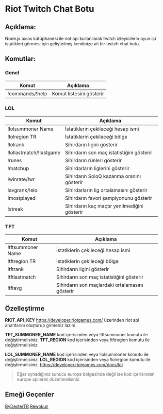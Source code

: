 # Riot Twitch Chat Botu

## Açıklama:
Node.js axios kütüphanesi ile riot api kullanılarak twitch izleyicilerin oyun içi istatikleri görmesi için geliştirilmiş kendinize ait bir twitch chat botu.

## Komutlar:

### Genel
|Komut|Açıklama|
|-|-|
|!commands/!help|Komut listesini gösterir

### LOL
|Komut|Açıklama|
|-|-|
|!lolsummoner Name|İstatiklerin çekileceği hesap ismi
|!lolregion TR|İstatiklerin çekileceği bölge
|!lolrank|Sihirdarın ligini gösterir
|!lollastmatch/!lastgame|Sihirdarın son maç istatistiğini gösterir
|!runes|Sihirdarın rünleri gösterir
|!matchup|Sihirdarların liglerini gösterir
|!winrate/!wr|Sihirdarın SoloQ kazanma oranını gösterir
|!avgrank/!elo|Sihirdarların lig ortalamasını gösterir
|!mostplayed|Sihirdarın favori şampiyonunu gösterir
|!streak|Sihirdarın kaç maçtır yenilmediğini gösterir

### TFT
|Komut|Açıklama|
|-|-|
|!tftsummoner Name|İstatiklerin çekileceği hesap ismi
|!tftregion TR|İstatiklerin çekileceği bölge
|!tftrank|Sihirdarın ligini gösterir
|!tftlastmatch|Sihirdarın son maç istatistiğini gösterir
|!tftavg|Sihirdarın son maçlardaki ortalamasını gösterir

## Özelleştirme
**RIOT_API_KEY** https://developer.riotgames.com/ üzerinden riot api anahtarını oluşturup girmeniz lazım.

**TFT_SUMMONER_NAME** kod içerisinden veya !tftsummoner komutu ile değiştirmelisiniz.
**TFT_REGION** kod içerisinden veya !tftregion komutu ile değiştirmelisiniz.

**LOL_SUMMONER_NAME** kod içerisinden veya !lolsummoner komutu ile değiştirmelisiniz.
**LOL_REGION** kod içerisinden veya !lolregion komutu ile değiştirmelisiniz.
https://developer.riotgames.com/docs/lol
> Eğer oynadığınız sunucu europe bölgesinde değil ise kod içerisinden europe apilerini düzeltmelisiniz.

## Emeği Geçenler
[ByDexterTR](https://github.com/ByDexterTR)
[Rewokun](https://github.com/rewokun)

